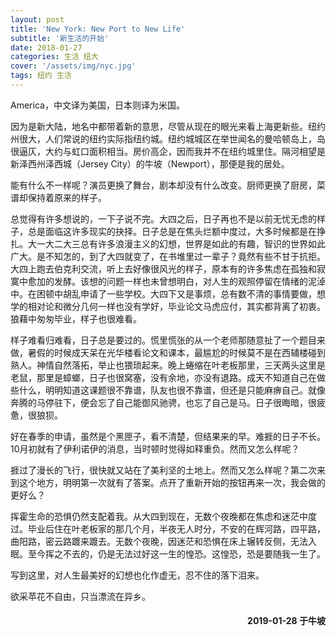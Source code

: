 ```yaml
---
layout: post
title: 'New York: New Port to New Life'
subtitle: '新生活的开始'
date: 2018-01-27
categories: 生活 纽大
cover: '/assets/img/nyc.jpg'
tags: 纽约 生活 
---
```


America，中文译为美国，日本则译为米国。

因为是新大陆，地名中都带着新的意思，尽管从现在的眼光来看上海更新些。纽约州很大，人们常说的纽约实际指纽约城。纽约城城区在举世闻名的曼哈顿岛上，岛很逼仄，大约与虹口面积相当。房价高企，因而我并不在纽约城里住。隔河相望是新泽西州泽西城（Jersey City）的牛坡（Newport），那便是我的居处。

能有什么不一样呢？演员更换了舞台，剧本却没有什么改变。厨师更换了厨房，菜谱却保持着原来的样子。

总觉得有许多想说的，一下子说不完。大四之后，日子再也不是以前无忧无虑的样子，总是面临这许多现实的抉择。日子总是在焦头烂额中度过，大多时候都是在挣扎。大一大二大三总有许多浪漫主义的幻想，世界是如此的有趣，智识的世界如此广大。是不知怎的，到了大四就变了，在书堆里过一辈子？竟然有些不甘于抗拒。大四上跑去伯克利交流，听上去好像很风光的样子，原本有的许多焦虑在孤独和寂寞中愈加的发酵。该想的问题一样也未曾想明白，对人生的观照停留在情绪的泥淖中。在困顿中胡乱申请了一些学校。大四下又是事烦，总有数不清的事情要做，想学的相对论和微分几何一样也没有学好，毕业论文马虎应付，其实都背离了初衷。狼藉中匆匆毕业，样子也很难看。

样子难看归难看，日子总是要过的。慌里慌张的从一个老师那随意扯了一个题目来做，暑假的时候成天呆在光华楼看论文和课本，最尴尬的时候莫不是在西辅楼碰到熟人。神情自然落拓，举止也猥琐起来。晚上蜷缩在叶老板那里，三天两头这里是老鼠，那里是蟑螂，日子也很窝塞，没有余地，亦没有退路。成天不知道自己在做些什么，明明知道这课题很不靠谱，队友也很不靠谱，但还是只能麻痹自己。就像奔腾的马停驻下，便会忘了自己能御风驰骋，也忘了自己是马。日子很晦暗，很疲惫，很狼狈。

好在春季的申请，虽然是个黑匣子，看不清楚，但结果来的早。难捱的日子不长。10月初就有了伊利诺伊的消息，当时顿时觉得如释重负。然而又怎么样呢？

捱过了漫长的飞行，很快就又站在了美利坚的土地上。然而又怎么样呢？第二次来到这个地方，明明第一次就有了答案。点开了重新开始的按钮再来一次，我会做的更好么？

挥霍生命的恐惧仍然支配着我。从大四到现在，无数个夜晚都在焦虑和迷茫中度过。毕业后住在叶老板家的那几个月，半夜无人时分，不安的在辉河路，四平路，曲阳路，密云路踱来踱去。无数个夜晚，因迷茫和恐惧在床上辗转反侧，无法入眠。至今挥之不去的，仍是无法过好这一生的惶恐。这惶恐，恐是要随我一生了。

写到这里，对人生最美好的幻想也化作虚无，忍不住的落下泪来。

欲采苹花不自由，只当漂流在异乡。

<h4 style='text-align:right'>2019-01-28 于牛坡</h4>

